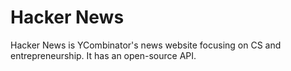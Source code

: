 # Hacker News
Hacker News is YCombinator's news website focusing on CS and entrepreneurship. It has an open-source API.
